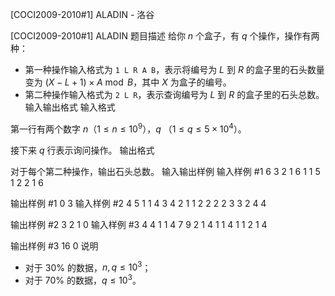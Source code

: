 



[COCI2009-2010#1] ALADIN - 洛谷














[COCI2009-2010#1] ALADIN
题目描述
给你 $n$ 个盒子，有 $q$ 个操作，操作有两种：

- 第一种操作输入格式为 `1 L R A B`，表示将编号为 $L$ 到 $R$ 的盒子里的石头数量变为 $(X-L+1) \times A \bmod B$，其中 $X$ 为盒子的编号。
- 第二种操作输入格式为 `2 L R`，表示查询编号为 $L$ 到 $R$ 的盒子里的石头总数。
输入输出格式
输入格式

第一行有两个数字 $n$（$1 \leq n \leq 10^9$），$q$ （$1 \leq q \leq 5 \times 10^4$）。

接下来 $q$ 行表示询问操作。
输出格式

对于每个第二种操作，输出石头总数。
输入输出样例
输入样例 #1
6 3
2 1 6
1 1 5 1 2
2 1 6

输出样例 #1
0
3
输入样例 #2
4 5
1 1 4 3 4
2 1 1
2 2 2
2 3 3
2 4 4

输出样例 #2
3
2
1
0
输入样例 #3
4 4
1 1 4 7 9
2 1 4
1 1 4 1 1
2 1 4

输出样例 #3
16
0
说明
- 对于 $30\%$ 的数据，$n, q \leq 10^3$；
- 对于 $70\%$ 的数据，$q \leq 10^3$。







